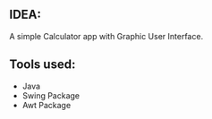 ## IDEA:
A simple Calculator app with Graphic User Interface. 
## Tools used:
- Java
- Swing Package
- Awt Package
